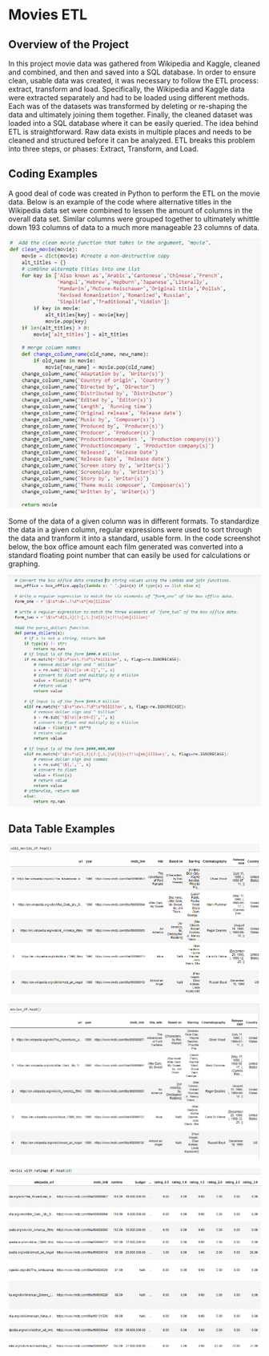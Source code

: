 # Movies ETL
## Overview of the Project
In this project movie data was gathered from Wikipedia and Kaggle, cleaned and combined, and then and saved into a SQL database. In order to ensure clean, usable data was created, it was necessary to follow the ETL process: extract, transform and load.  Specifically, the Wikipedia and Kaggle data were extracted separately and had to be loaded using different methods.  Each was of the datasets was transformed by deleting or re-shaping the data and ultimately joining them together.  Finally, the cleaned dataset was loaded into a SQL database where it can be easily queried.  The idea behind ETL is straightforward. Raw data exists in multiple places and needs to be cleaned and structured before it can be analyzed. ETL breaks this problem into three steps, or phases: Extract, Transform, and Load.

## Coding Examples
A good deal of code was created in Python to perform the ETL on the movie data.  Below is an example of the code where alternative titles in the Wikipedia data set were combined to lessen the amount of columns in the overall data set.  Similar columns were grouped together to ultimately whittle down 193 columns of data to a much more manageable 23 columns of data.    

![python example code #1](screenshots/python_coding_ex1.png)

Some of the data of a given column was in different formats.  To standardize the data in a given column, regular expressions were used to sort through the data and tranform it into a standard, usable form.  In the code screenshot below, the box office amount each film generated was converted into a standard floating point number that can easily be used for calculations or graphing.  

![python example code #2](screenshots/python_coding_ex2.png)

## Data Table Examples
![Table showing cleaned movie data](screenshots/movie_data.png)

![Table showing cleaned movie data](screenshots/merged_movie_data.png)

![Table showing movie ratings](screenshots/movie_ratings.png)
